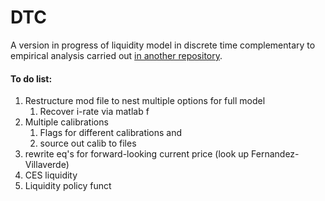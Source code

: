 # DTC
A version in progress of liquidity model in discrete time complementary to empirical analysis carried out [in another repository](https://www.github.com/ceschi/UnemplTaylor/).

#### To do list:
1. Restructure mod file to nest multiple options for full model
    1. Recover i-rate via matlab f
2. Multiple calibrations
    1. Flags for different calibrations and
    2. source out calib to files
3. rewrite eq's for forward-looking current price (look up Fernandez-Villaverde)
4. CES liquidity
5. Liquidity policy funct
